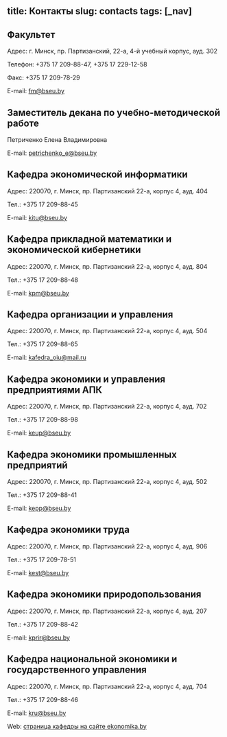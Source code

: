 title: Контакты
slug: contacts
tags: [_nav]
---

Факультет
---------

Адрес: г. Минск, пр. Партизанский, 22-а, 4-й учебный корпус, ауд. 302

Телефон: +375 17 209-88-47, +375 17 229-12-58

Факс: +375 17 209-78-29

E-mail: <fm@bseu.by>

Заместитель декана по учебно-методической работе 
------------------------------------------------     
Петриченко Елена Владимировна  

E-mail: <petrichenko_e@bseu.by>

Кафедра экономической информатики
-------------------------

Адрес: 220070, г. Минск, пр. Партизанский 22-а, корпус 4, ауд. 404

Тел.: +375 17 209-88-45

E-mail: <kitu@bseu.by>

Кафедра прикладной математики и экономической кибернетики
-------------------------------------------------

Адрес: 220070, г. Минск, пр. Партизанский 22-а, корпус 4, ауд. 804

Тел.: +375 17 209-88-48

E-mail: <kpm@bseu.by>

Кафедра oрганизации и управления
------------------------

Адрес: 220070, г. Минск, пр. Партизанский 22-а, корпус 4, ауд. 504

Тел.: +375 17 209-88-65

E-mail: <kafedra_oiu@mail.ru>

Кафедра экономики и управления предприятиями АПК
----------------------------------------

Адрес: 220070, г. Минск, пр. Партизанский 22-а, корпус 4, ауд. 702

Тел.: +375 17 209-88-98

E-mail: <keup@bseu.by>

Кафедра экономики промышленных предприятий
----------------------------------

Адрес: 220070, г. Минск, пр. Партизанский 22-а, корпус 4, ауд. 502

Тел.: +375 17 209-88-41

E-mail: <kepp@bseu.by>

Кафедра экономики труда
---------------

Адрес: 220070, г. Минск, пр. Партизанский 22-а, корпус 4, ауд. 906

Тел.: +375 17 209-78-51

E-mail: <kest@bseu.by>

Кафедра экономики природопользования
----------------------------

Адрес: 220070, г. Минск, пр. Партизанский 22-а, корпус 4, ауд. 207

Тел.: +375 17 209-88-42

E-mail: <kprir@bseu.by>

Кафедра национальной экономики и государственного управления
----------------------------------------------------

Адрес: 220070, г. Минск, пр. Партизанский 22-а, корпус 4, ауд. 704

Тел.: +375 17 209-88-46

E-mail: <kru@bseu.by>

Web: [страница кафедры на сайте ekonomika.by](http://ekonomika.by/kafedra)